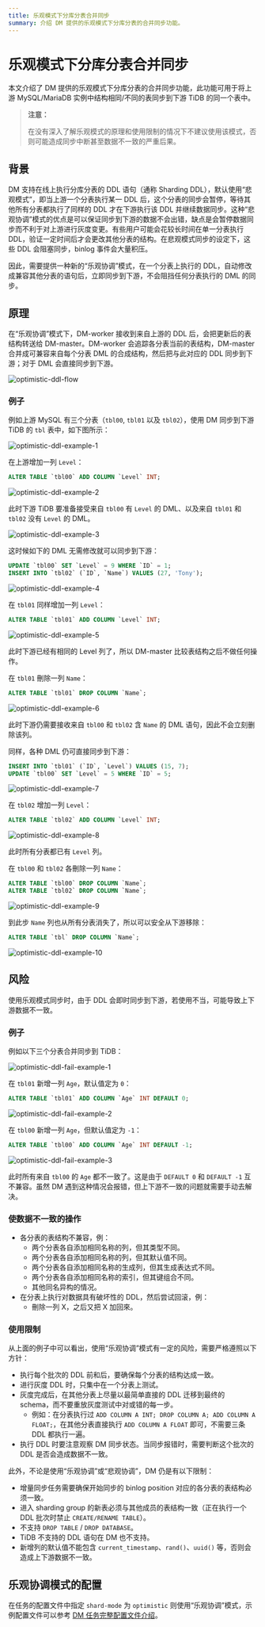 ```yaml
---
title: 乐观模式下分库分表合并同步
summary: 介绍 DM 提供的乐观模式下分库分表的合并同步功能。
---
```


# 乐观模式下分库分表合并同步

本文介绍了 DM 提供的乐观模式下分库分表的合并同步功能，此功能可用于将上游 MySQL/MariaDB 实例中结构相同/不同的表同步到下游 TiDB 的同一个表中。

> **注意：**
>
> 在没有深入了解乐观模式的原理和使用限制的情况下不建议使用该模式，否则可能造成同步中断甚至数据不一致的严重后果。

## 背景

DM 支持在线上执行分库分表的 DDL 语句（通称 Sharding DDL），默认使用“悲观模式”，即当上游一个分表执行某一 DDL 后，这个分表的同步会暂停，等待其他所有分表都执行了同样的 DDL 才在下游执行该 DDL 并继续数据同步。这种“悲观协调”模式的优点是可以保证同步到下游的数据不会出错，缺点是会暂停数据同步而不利于对上游进行灰度变更。有些用户可能会花较长时间在单一分表执行 DDL，验证一定时间后才会更改其他分表的结构。在悲观模式同步的设定下，这些 DDL 会阻塞同步，binlog 事件会大量积压。

因此，需要提供一种新的“乐观协调”模式，在一个分表上执行的 DDL，自动修改成兼容其他分表的语句后，立即同步到下游，不会阻挡任何分表执行的 DML 的同步。

## 原理

在“乐观协调”模式下，DM-worker 接收到来自上游的 DDL 后，会把更新后的表结构转送给 DM-master。DM-worker 会追踪各分表当前的表结构，DM-master 合并成可兼容来自每个分表 DML 的合成结构，然后把与此对应的 DDL 同步到下游；对于 DML 会直接同步到下游。

![optimistic-ddl-flow](/media/optimistic-ddl-flow.png)

### 例子

例如上游 MySQL 有三个分表（`tbl00`, `tbl01` 以及 `tbl02`），使用 DM 同步到下游 TiDB 的 `tbl` 表中，如下图所示：

![optimistic-ddl-example-1](/media/optimistic-ddl-example-1.png)

在上游增加一列 `Level`：

```SQL
ALTER TABLE `tbl00` ADD COLUMN `Level` INT;
```

![optimistic-ddl-example-2](/media/optimistic-ddl-example-2.png)

此时下游 TiDB 要准备接受来自 `tbl00` 有 `Level` 的 DML、以及来自 `tbl01` 和 `tbl02` 没有 `Level` 的 DML。

![optimistic-ddl-example-3](/media/optimistic-ddl-example-3.png)

这时候如下的 DML 无需修改就可以同步到下游：

```SQL
UPDATE `tbl00` SET `Level` = 9 WHERE `ID` = 1;
INSERT INTO `tbl02` (`ID`, `Name`) VALUES (27, 'Tony');
```

![optimistic-ddl-example-4](/media/optimistic-ddl-example-4.png)

在 `tbl01` 同样增加一列 `Level`：

```SQL
ALTER TABLE `tbl01` ADD COLUMN `Level` INT;
```

![optimistic-ddl-example-5](/media/optimistic-ddl-example-5.png)

此时下游已经有相同的 Level 列了，所以 DM-master 比较表结构之后不做任何操作。

在 `tbl01` 刪除一列 `Name`：

```SQL
ALTER TABLE `tbl01` DROP COLUMN `Name`;
```

![optimistic-ddl-example-6](/media/optimistic-ddl-example-6.png)

此时下游仍需要接收来自 `tbl00` 和 `tbl02` 含 `Name` 的 DML 语句，因此不会立刻删除该列。

同样，各种 DML 仍可直接同步到下游：

```SQL
INSERT INTO `tbl01` (`ID`, `Level`) VALUES (15, 7);
UPDATE `tbl00` SET `Level` = 5 WHERE `ID` = 5;
```

![optimistic-ddl-example-7](/media/optimistic-ddl-example-7.png)

在 `tbl02` 增加一列 `Level`：

```SQL
ALTER TABLE `tbl02` ADD COLUMN `Level` INT;
```

![optimistic-ddl-example-8](/media/optimistic-ddl-example-8.png)

此时所有分表都已有 `Level` 列。

在 `tbl00` 和 `tbl02` 各刪除一列 `Name`：

```SQL
ALTER TABLE `tbl00` DROP COLUMN `Name`;
ALTER TABLE `tbl02` DROP COLUMN `Name`;
```

![optimistic-ddl-example-9](/media/optimistic-ddl-example-9.png)

到此步 `Name` 列也从所有分表消失了，所以可以安全从下游移除：

```SQL
ALTER TABLE `tbl` DROP COLUMN `Name`;
```

![optimistic-ddl-example-10](/media/optimistic-ddl-example-10.png)

## 风险 

使用乐观模式同步时，由于 DDL 会即时同步到下游，若使用不当，可能导致上下游数据不一致。

### 例子

例如以下三个分表合并同步到 TiDB：

![optimistic-ddl-fail-example-1](/media/optimistic-ddl-fail-example-1.png)

在 `tbl01` 新增一列 `Age`，默认值定为 `0`：

```SQL
ALTER TABLE `tbl01` ADD COLUMN `Age` INT DEFAULT 0;
```

![optimistic-ddl-fail-example-2](/media/optimistic-ddl-fail-example-2.png)

 在 `tbl00` 新增一列 `Age`，但默认值定为 `-1`：

```SQL 
ALTER TABLE `tbl00` ADD COLUMN `Age` INT DEFAULT -1;
```

![optimistic-ddl-fail-example-3](/media/optimistic-ddl-fail-example-3.png)

此时所有来自 `tbl00` 的 `Age` 都不一致了。这是由于 `DEFAULT 0` 和 `DEFAULT -1` 互不兼容。虽然 DM 遇到这种情况会报错，但上下游不一致的问题就需要手动去解决。

### 使数据不一致的操作

- 各分表的表结构不兼容，例：
    - 两个分表各自添加相同名称的列，但其类型不同。
    - 两个分表各自添加相同名称的列，但其默认值不同。
    - 两个分表各自添加相同名称的生成列，但其生成表达式不同。
    - 两个分表各自添加相同名称的索引，但其键组合不同。
    - 其他同名异构的情况。
- 在分表上执行对数据具有破坏性的 DDL，然后尝试回滚，例：
    - 刪除一列 X，之后又把 X 加回來。

### 使用限制

从上面的例子中可以看出，使用“乐观协调”模式有一定的风险，需要严格遵照以下方针：

- 执行每个批次的 DDL 前和后，要确保每个分表的结构达成一致。
- 进行灰度 DDL 时，只集中在一个分表上测试。
- 灰度完成后，在其他分表上尽量以最简单直接的 DDL 迁移到最终的 schema，而不要重放灰度测试中对或错的每一步。
    - 例如：在分表执行过 `ADD COLUMN A INT; DROP COLUMN A; ADD COLUMN A FLOAT;`，在其他分表直接执行 `ADD COLUMN A FLOAT` 即可，不需要三条 DDL 都执行一遍。
- 执行 DDL 时要注意观察 DM 同步状态。当同步报错时，需要判断这个批次的 DDL 是否会造成数据不一致。

此外，不论是使用“乐观协调”或“悲观协调”，DM 仍是有以下限制：

- 增量同步任务需要确保开始同步的 binlog position 对应的各分表的表结构必须一致。
- 进入 sharding group 的新表必须与其他成员的表结构一致（正在执行一个 DDL 批次时禁止 `CREATE/RENAME TABLE`）。
- 不支持 `DROP TABLE` / `DROP DATABASE`。
- TiDB 不支持的 DDL 语句在 DM 也不支持。
- 新增列的默认值不能包含 `current_timestamp`、`rand()`、`uuid()` 等，否则会造成上下游数据不一致。

## 乐观协调模式的配置

在任务的配置文件中指定 `shard-mode` 为 `optimistic` 则使用“乐观协调”模式，示例配置文件可以参考 [DM 任务完整配置文件介绍](/task-configuration-file-full.md)。
